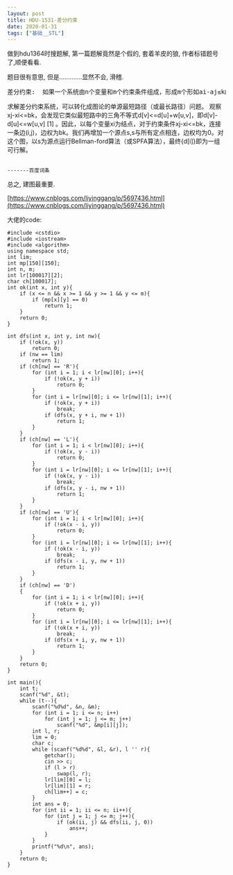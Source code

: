 ```yaml
---
layout: post
title: HDU-1531-差分约束
date: 2020-01-31
tags: ["基础__STL"]
---
```


<!-- wp:paragraph -->

做到hdu1364时搜题解, 第一篇题解竟然是个假的, 套着羊皮的狼, 作者标错题号了,顺便看看.

<!-- /wp:paragraph -->

<!-- wp:paragraph -->

题目很有意思, 但是.............显然不会, 滑稽.

<!-- /wp:paragraph -->

<!-- wp:preformatted -->
<pre class="wp-block-preformatted">差分约束:  如果一个系统由n个变量和m个约束条件组成，形成m个形如ai-aj≤k的不等式(i,j∈[1,n],k为常数),则称其为差分约束系统(system of difference constraints)。亦即，差分约束系统是求解关于一组变量的特殊不等式组的方法。</pre>
<!-- /wp:preformatted -->

<!-- wp:paragraph -->

求解差分约束系统，可以转化成图论的单源最短路径（或最长路径）问题。 观察xj-xi<=bk，会发现它类似最短路中的三角不等式d[v]<=d[u]+w[u,v]，即d[v]-d[u]<=w[u,v] [1]  。因此，以每个变量xi为结点，对于约束条件xj-xi<=bk，连接一条边(i,j)，边权为bk。我们再增加一个源点s,s与所有定点相连，边权均为0。对这个图，以s为源点运行Bellman-ford算法（或SPFA算法），最终{d[i]}即为一组可行解。

<!-- /wp:paragraph -->

<!-- wp:paragraph -->

                                                                                                             -------百度词条

<!-- /wp:paragraph -->

<!-- wp:paragraph -->

总之, 建图最重要.

<!-- /wp:paragraph -->

<!-- wp:paragraph -->

[https://www.cnblogs.com/liyinggang/p/5697436.html](https://www.cnblogs.com/liyinggang/p/5697436.html)

<!-- /wp:paragraph -->

<!-- wp:paragraph -->

大佬的code:

<!-- /wp:paragraph -->

<!-- wp:code -->

    #include <cstdio>
    #include <iostream>
    #include <algorithm>
    using namespace std;
    int lim;
    int mp[150][150];
    int n, m;
    int lr[100017][2];
    char ch[100017];
    int ok(int x, int y){
        if (x <= n && x >= 1 && y >= 1 && y <= m){
            if (mp[x][y] == 0)
                return 1;
        }
        return 0;
    }

    int dfs(int x, int y, int nw){
        if (!ok(x, y))
            return 0;
        if (nw == lim)
            return 1;
        if (ch[nw] == 'R'){
            for (int i = 1; i < lr[nw][0]; i++){
                if (!ok(x, y + i))
                    return 0;
            }
            for (int i = lr[nw][0]; i <= lr[nw][1]; i++){
                if (!ok(x, y + i))
                    break;
                if (dfs(x, y + i, nw + 1))
                    return 1;
            }
        }
        if (ch[nw] == 'L'){
            for (int i = 1; i < lr[nw][0]; i++){
                if (!ok(x, y - i))
                    return 0;
            }
            for (int i = lr[nw][0]; i <= lr[nw][1]; i++){
                if (!ok(x, y - i))
                    break;
                if (dfs(x, y - i, nw + 1))
                    return 1;
            }
        }
        if (ch[nw] == 'U'){
            for (int i = 1; i < lr[nw][0]; i++){
                if (!ok(x - i, y))
                    return 0;
            }
            for (int i = lr[nw][0]; i <= lr[nw][1]; i++){
                if (!ok(x - i, y))
                    break;
                if (dfs(x - i, y, nw + 1))
                    return 1;
            }
        }
        if (ch[nw] == 'D')
        {
            for (int i = 1; i < lr[nw][0]; i++){
                if (!ok(x + i, y))
                    return 0;
            }
            for (int i = lr[nw][0]; i <= lr[nw][1]; i++){
                if (!ok(x + i, y))
                    break;
                if (dfs(x + i, y, nw + 1))
                    return 1;
            }
        }
        return 0;
    }

    int main(){
        int t;
        scanf("%d", &t);
        while (t--){
            scanf("%d%d", &n, &m);
            for (int i = 1; i <= n; i++)
                for (int j = 1; j <= m; j++)
                    scanf("%d", &mp[i][j]);
            int l, r;
            lim = 0;
            char c;
            while (scanf("%d%d", &l, &r), l '' r){
                getchar();
                cin >> c;
                if (l > r)
                    swap(l, r);
                lr[lim][0] = l;
                lr[lim][1] = r;
                ch[lim++] = c;
            }
            int ans = 0;
            for (int ii = 1; ii <= n; ii++){
                for (int j = 1; j <= m; j++){
                    if (ok(ii, j) && dfs(ii, j, 0))
                        ans++;
                }
            }
            printf("%d\n", ans);
        }
        return 0;
    }

<!-- /wp:code -->